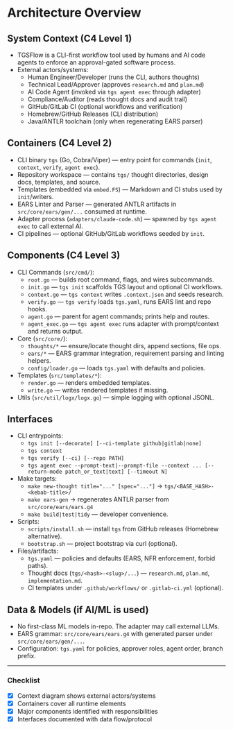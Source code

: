 # Architecture Overview

## System Context (C4 Level 1)
- TGSFlow is a CLI-first workflow tool used by humans and AI code agents to enforce an approval-gated software process.
- External actors/systems:
  - Human Engineer/Developer (runs the CLI, authors thoughts)
  - Technical Lead/Approver (approves `research.md` and `plan.md`)
  - AI Code Agent (invoked via `tgs agent exec` through adapter)
  - Compliance/Auditor (reads thought docs and audit trail)
  - GitHub/GitLab CI (optional workflows and verification)
  - Homebrew/GitHub Releases (CLI distribution)
  - Java/ANTLR toolchain (only when regenerating EARS parser)

## Containers (C4 Level 2)
- CLI binary `tgs` (Go, Cobra/Viper) — entry point for commands (`init`, `context`, `verify`, `agent exec`).
- Repository workspace — contains `tgs/` thought directories, design docs, templates, and source.
- Templates (embedded via `embed.FS`) — Markdown and CI stubs used by `init`/writers.
- EARS Linter and Parser — generated ANTLR artifacts in `src/core/ears/gen/...` consumed at runtime.
- Adapter process (`adapters/claude-code.sh`) — spawned by `tgs agent exec` to call external AI.
- CI pipelines — optional GitHub/GitLab workflows seeded by `init`.

## Components (C4 Level 3)
- CLI Commands (`src/cmd/`):
  - `root.go` — builds root command, flags, and wires subcommands.
  - `init.go` — `tgs init` scaffolds TGS layout and optional CI workflows.
  - `context.go` — `tgs context` writes `.context.json` and seeds research.
  - `verify.go` — `tgs verify` loads `tgs.yaml`, runs EARS lint and repo hooks.
  - `agent.go` — parent for agent commands; prints help and routes.
  - `agent_exec.go` — `tgs agent exec` runs adapter with prompt/context and returns output.
- Core (`src/core/`):
  - `thoughts/*` — ensure/locate thought dirs, append sections, file ops.
  - `ears/*` — EARS grammar integration, requirement parsing and linting helpers.
  - `config/loader.go` — loads `tgs.yaml` with defaults and policies.
- Templates (`src/templates/*`):
  - `render.go` — renders embedded templates.
  - `write.go` — writes rendered templates if missing.
- Utils (`src/util/logx/logx.go`) — simple logging with optional JSONL.

## Interfaces
- CLI entrypoints:
  - `tgs init [--decorate] [--ci-template github|gitlab|none]`
  - `tgs context`
  - `tgs verify [--ci] [--repo PATH]`
  - `tgs agent exec --prompt-text|--prompt-file --context ... [--return-mode patch_or_text|text] [--timeout N]`
- Make targets:
  - `make new-thought title="..." [spec="..."]` → `tgs/<BASE_HASH>-<kebab-title>/`
  - `make ears-gen` → regenerates ANTLR parser from `src/core/ears/ears.g4`
  - `make build|test|tidy` — developer convenience.
- Scripts:
  - `scripts/install.sh` — install `tgs` from GitHub releases (Homebrew alternative).
  - `bootstrap.sh` — project bootstrap via curl (optional).
- Files/artifacts:
  - `tgs.yaml` — policies and defaults (EARS, NFR enforcement, forbid paths).
  - Thought docs (`tgs/<hash>-<slug>/...`) — `research.md`, `plan.md`, `implementation.md`.
  - CI templates under `.github/workflows/` or `.gitlab-ci.yml` (optional).

## Data & Models (if AI/ML is used)
- No first-class ML models in-repo. The adapter may call external LLMs.
- EARS grammar: `src/core/ears/ears.g4` with generated parser under `src/core/ears/gen/...`.
- Configuration: `tgs.yaml` for policies, approver roles, agent order, branch prefix.

---

### Checklist
- [x] Context diagram shows external actors/systems  
- [x] Containers cover all runtime elements  
- [x] Major components identified with responsibilities  
- [x] Interfaces documented with data flow/protocol  
